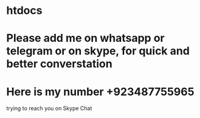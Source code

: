 # htdocs
# Please add me on whatsapp or telegram or on skype, for quick and better converstation
# Here is my number +923487755965


trying to reach you on Skype Chat 
